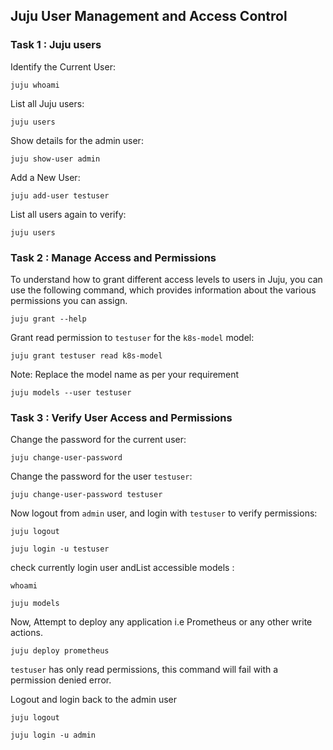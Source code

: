 ## Juju User Management and Access Control
### Task 1 : Juju users
Identify the Current User:
```
juju whoami
```
List all Juju users:
```
juju users
```
Show details for the admin user:
```
juju show-user admin
```
Add a New User:
```
juju add-user testuser
```
List all users again to verify:
```
juju users
```
### Task 2 : Manage Access and Permissions
To understand how to grant different access levels to users in Juju, you can use the following command, which provides information about the various permissions you can assign.
```
juju grant --help
```
Grant read permission to `testuser` for the `k8s-model` model:
```
juju grant testuser read k8s-model
```
Note: Replace the model name as per your requirement
```
juju models --user testuser
```

### Task 3 : Verify User Access and Permissions
Change the password for the current user:
```
juju change-user-password
```
Change the password for the user `testuser`:
```
juju change-user-password testuser
```
Now logout from `admin` user, and login with  `testuser` to verify permissions:
```
juju logout
```
```
juju login -u testuser
```
check currently login user andList accessible models :
```
whoami
```
```
juju models
```
Now, Attempt to deploy any application i.e Prometheus or any other write actions.
```
juju deploy prometheus
```
 `testuser`  has only read permissions, this command will fail with a permission denied error.
 
 Logout and login back to the admin user
 ```
juju logout
```
```
juju login -u admin
```
 
